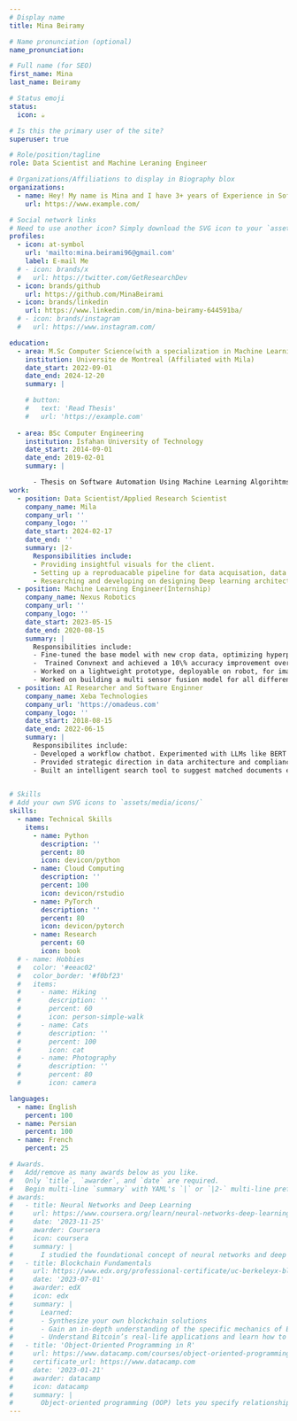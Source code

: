 ```yaml
---
# Display name
title: Mina Beiramy

# Name pronunciation (optional)
name_pronunciation: 

# Full name (for SEO)
first_name: Mina
last_name: Beiramy

# Status emoji
status:
  icon: ☕️

# Is this the primary user of the site?
superuser: true

# Role/position/tagline
role: Data Scientist and Machine Leraning Engineer

# Organizations/Affiliations to display in Biography blox
organizations:
  - name: Hey! My name is Mina and I have 3+ years of Experience in Software Engineering and AI/ML solutions. I also love gaming, anime and cats :D
    url: https://www.example.com/

# Social network links
# Need to use another icon? Simply download the SVG icon to your `assets/media/icons/` folder.
profiles:
  - icon: at-symbol
    url: 'mailto:mina.beirami96@gmail.com'
    label: E-mail Me
  # - icon: brands/x
  #   url: https://twitter.com/GetResearchDev
  - icon: brands/github
    url: https://github.com/MinaBeirami
  - icon: brands/linkedin
    url: https://www.linkedin.com/in/mina-beiramy-644591ba/
  # - icon: brands/instagram
  #   url: https://www.instagram.com/

education:
  - area: M.Sc Computer Science(with a specialization in Machine Learning)
    institution: Universite de Montreal (Affiliated with Mila)
    date_start: 2022-09-01
    date_end: 2024-12-20
    summary: |

    # button:
    #   text: 'Read Thesis'
    #   url: 'https://example.com'
  
  - area: BSc Computer Engineering
    institution: Isfahan University of Technology
    date_start: 2014-09-01
    date_end: 2019-02-01
    summary: |

      - Thesis on Software Automation Using Machine Learning Algorihtms
work:
  - position: Data Scientist/Applied Research Scientist
    company_name: Mila
    company_url: ''
    company_logo: ''
    date_start: 2024-02-17
    date_end: ''
    summary: |2-
      Responsibilities include:
      - Providing insightful visuals for the client.
      - Setting up a reproduacable pipeline for data acquisation, data storing, data preprocessing, model tarining, experiment tracking and inference.
      - Researching and developing on designing Deep learning architectures for generalizing speech deepfake detection for all AI cloning tools.
  - position: Machine Learning Engineer(Internship)
    company_name: Nexus Robotics
    company_url: ''
    company_logo: ''
    date_start: 2023-05-15
    date_end: 2020-08-15
    summary: |
      Responsibilities include:
      - Fine-tuned the base model with new crop data, optimizing hyperparameters to achieve the best model performance for each crop.
      -  Trained Convnext and achieved a 10\% accuracy improvement over the benchmark model trained with MobileNet V2 for weed/crop classification task.
      - Worked on a lightweight prototype, deployable on robot, for image registration of robot-captured images within agricultural fields. 
      - Worked on building a multi sensor fusion model for all different modalities(RGB images, depth images, GPS,...) to quantify robot displacement.
  - position: AI Researcher and Software Enginner
    company_name: Xeba Technologies
    company_url: 'https://omadeus.com'
    company_logo: ''
    date_start: 2018-08-15
    date_end: 2022-06-15
    summary: |
      Responsibilites include:
      - Developed a workflow chatbot. Experimented with LLMs like BERT and GPT-3 to automate SQL queries. Integrated the chatbot to main application with REST APIs and Docker.
      - Provided strategic direction in data architecture and compliance to ensure adherence to data privacy regulations.
      - Built an intelligent search tool to suggest matched documents efficiently and reduced logical query time.
     

# Skills
# Add your own SVG icons to `assets/media/icons/`
skills:
  - name: Technical Skills
    items:
      - name: Python
        description: ''
        percent: 80
        icon: devicon/python
      - name: Cloud Computing
        description: ''
        percent: 100
        icon: devicon/rstudio
      - name: PyTorch
        description: ''
        percent: 80
        icon: devicon/pytorch
      - name: Research
        percent: 60
        icon: book
  # - name: Hobbies
  #   color: '#eeac02'
  #   color_border: '#f0bf23'
  #   items:
  #     - name: Hiking
  #       description: ''
  #       percent: 60
  #       icon: person-simple-walk
  #     - name: Cats
  #       description: ''
  #       percent: 100
  #       icon: cat
  #     - name: Photography
  #       description: ''
  #       percent: 80
  #       icon: camera

languages:
  - name: English
    percent: 100
  - name: Persian
    percent: 100
  - name: French
    percent: 25

# Awards.
#   Add/remove as many awards below as you like.
#   Only `title`, `awarder`, and `date` are required.
#   Begin multi-line `summary` with YAML's `|` or `|2-` multi-line prefix and indent 2 spaces below.
# awards:
#   - title: Neural Networks and Deep Learning
#     url: https://www.coursera.org/learn/neural-networks-deep-learning
#     date: '2023-11-25'
#     awarder: Coursera
#     icon: coursera
#     summary: |
#       I studied the foundational concept of neural networks and deep learning. By the end, I was familiar with the significant technological trends driving the rise of deep learning; build, train, and apply fully connected deep neural networks; implement efficient (vectorized) neural networks; identify key parameters in a neural network’s architecture; and apply deep learning to your own applications.
#   - title: Blockchain Fundamentals
#     url: https://www.edx.org/professional-certificate/uc-berkeleyx-blockchain-fundamentals
#     date: '2023-07-01'
#     awarder: edX
#     icon: edx
#     summary: |
#       Learned:
#       - Synthesize your own blockchain solutions
#       - Gain an in-depth understanding of the specific mechanics of Bitcoin
#       - Understand Bitcoin’s real-life applications and learn how to attack and destroy Bitcoin, Ethereum, smart contracts and Dapps, and alternatives to Bitcoin’s Proof-of-Work consensus algorithm
#   - title: 'Object-Oriented Programming in R'
#     url: https://www.datacamp.com/courses/object-oriented-programming-with-s3-and-r6-in-r
#     certificate_url: https://www.datacamp.com
#     date: '2023-01-21'
#     awarder: datacamp
#     icon: datacamp
#     summary: |
#       Object-oriented programming (OOP) lets you specify relationships between functions and the objects that they can act on, helping you manage complexity in your code. This is an intermediate level course, providing an introduction to OOP, using the S3 and R6 systems. S3 is a great day-to-day R programming tool that simplifies some of the functions that you write. R6 is especially useful for industry-specific analyses, working with web APIs, and building GUIs.
---
```

